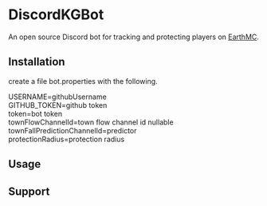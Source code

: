 # DiscordKGBot
An open source Discord bot for tracking and protecting players on [EarthMC](https://earthmc.net).

## Installation
create a file bot.properties with the following.

USERNAME=githubUsername\
GITHUB_TOKEN=github token\
token=bot token\
townFlowChannelId=town flow channel id nullable\
townFallPredictionChannelId=predictor\
protectionRadius=protection radius

## Usage

## Support